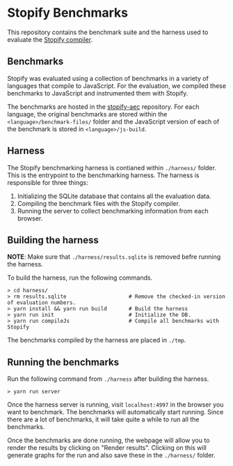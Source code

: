 Stopify Benchmarks
==================

This repository contains the benchmark suite and the harness used to evaluate
the [Stopify compiler](https://github.com/plasma-umass/stopify).

Benchmarks
----------

Stopify was evaluated using a collection of benchmarks in a variety of languages
that compile to JavaScript. For the evaluation, we compiled these benchmarks
to JavaScript and instrumented them with Stopify.

The benchmarks are hosted in the
[stopify-aec](https://github.com/plasma-umass/stopify-aec) repository. For
each language, the original benchmarks are stored within the
`<language>/benchmark-files/` folder and the JavaScript version of each of the
benchmark is stored in `<language>/js-build`.

Harness
-------

The Stopify benchmarking harness is contianed within `./harness/` folder. This
is the entrypoint to the benchmarking harness. The harness is responsible for
three things:

1. Initializing the SQLite database that contains all the evaluation data.
2. Compiling the benchmark files with the Stopify compiler.
3. Running the server to collect benchmarking information from each browser.

Building the harness
--------------------

**NOTE**: Make sure that `./harness/results.sqlite` is removed befre running
the harness.

To build the harness, run the following commands.

```
> cd harness/
> rm results.sqlite                    # Remove the checked-in version of evaluation numbers.
> yarn install && yarn run build       # Build the harness
> yarn run init                        # Initialize the DB.
> yarn run compileJs                   # Compile all benchmarks with Stopify
```

The benchmarks compiled by the harness are placed in `./tmp`.

Running the benchmarks
----------------------
Run the following command from `./harness` after building the harness.
```
> yarn run server
```

Once the harness server is running, visit `localhost:4997` in the browser you
want to benchmark. The benchmarks will automatically start running. Since there
are a lot of benchmarks, it will take quite a while to run all the benchmarks.

Once the benchmarks are done running, the webpage will allow you to render
the results by clicking on "Render results". Clicking on this will generate
graphs for the run and also save these in the `./harness/` folder.
